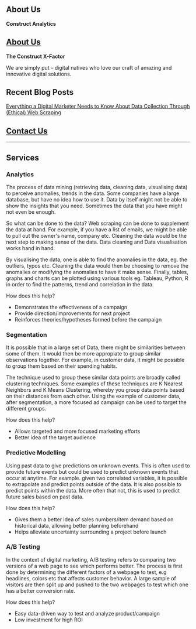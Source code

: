 ## About Us

**Construct Analytics**

## [About Us](https://www.constructdigital.com/about)

**The Construct X-Factor**

We are simply put – digital natives who love our craft of amazing and innovative digital solutions.


## Recent Blog Posts

[Everything a Digital Marketer Needs to Know About Data Collection Through (Ethical) Web Scraping](https://www.constructdigital.com/blog/everything-a-digital-marketer-needs-to-know-about-data-collection-through-ethical-web-scraping)

## [Contact Us](https://www.constructdigital.com/contact)

___

## Services

### Analytics
The process of data mining (retrieving data, cleaning data, visualising data) to perceive anomalies, trends in the data. 
Some companies have a large database, but have no idea how to use it. Data by itself might not be able to show the insights that you need. Sometimes the data that you have might not even be enough. 

So what can be done to the data? Web scraping can be done to supplement the data at hand. For example, if you have a list of emails, we might be able to pull out the owner's name, company etc. Cleaning the data would be the next step to making sense of the data. Data cleaning and Data visualisation works hand in hand.

By visualising the data, one is able to find the anomalies in the data, eg. the outliers, typos etc. Cleaning the data would then be choosing to remove the anomalies or modifying the anomalies to have it make sense. Finally, tables, graphs and charts can be plotted using various tools eg. Tableau, Python, R in order to find the patterns, trend and correlation in the data. 

How does this help?
- Demonstrates the effectiveness of a campaign
- Provide direction/improvements for next project
- Reinforces theories/hypotheses formed before the campaign
  
### Segmentation
It is possible that in a large set of Data, there might be similarities between some of them. It would then be more appropiate to group similar observations together. For example, in customer data, it might be possible to group them based on their spending habits. 

The technique used to group these similar data points are broadly called clustering techniques. Some examples of these techniques are K Nearest Neighbors and K Means Clustering, whereby you group data points based on their distances from each other. Using the example of customer data, after segmentation, a more focused ad campaign can be used to target the different groups.

How does this help?
- Allows targeted and more focused marketing efforts
- Better idea of the target audience

### Predictive Modelling
Using past data to give predictions on unknown events. This is often used to provide future events but could be used to predict unknown events that occur at anytime. For example. given two correlated variables, it is possible to extrapolate and predict points outside of the data. It is also possible to predict points within the data. More often that not, this is used to predict future sales based on past data.

How does this help?
- Gives them a better idea of sales numbers/item demand based on historical data, allowing better planning beforehand
- Helps alleviate uncertainty surrounding a project before launch


### A/B Testing
In the context of digital marketing, A/B testing refers to comparing two versions of a web page to see which performs better. The process is first done by determining the different factors of a webpage to test, e.g headlines, colors etc that affects customer behavior. A large sample of visitors are then split up and pushed to the two webpages to test which one has a better conversion rate.

How does this help?
- Easy data-driven way to test and analyze product/campaign
- Low investment for high ROI